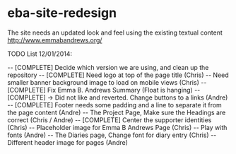 eba-site-redesign
=================

The site needs an updated look and feel using the existing textual content http://www.emmabandrews.org/

TODO List 12/01/2014:

-- [COMPLETE] Decide which version we are using, and clean up the repository
-- [COMPLETE] Need logo at top of the page title (Chris)
-- Need smaller banner background image to load on mobile views (Chris)
-- [COMPLETE] Fix Emma B. Andrews Summary (Float is hanging)
-- [COMPLETE] -> Did not like and reverted. Change buttons to a links (Andre)
-- [COMPLETE] Footer needs some padding and a line to separate it from the page content (Andre)
-- The Project Page, Make sure the Headings are correct (Chris / Andre)
-- [COMPLETE] Center the supporter identities (Chris)
-- Placeholder image for Emma B Andrews Page (Chris)
-- Play with fonts (Andre)
-- The Diaries page, Change font for diary entry (Chris)
-- Different header image for pages (Andre)
